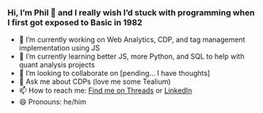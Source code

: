 ### Hi, I’m Phil 👋 and I really wish I’d stuck with programming when I first got exposed to Basic in 1982

- 🔭 I’m currently working on Web Analytics, CDP, and tag management implementation using JS
- 🌱 I’m currently learning better JS, more Python, and SQL to help with quant analysis projects
- 👯 I’m looking to collaborate on [pending… I have thoughts]
- 💬 Ask me about CDPs (love me some Tealium)
- 📫 How to reach me: [Find me on Threads](https://www.threads.net/@transparenceweb) or [LinkedIn](https://www.linkedin.com/in/philipdwright/)
- 😄 Pronouns: he/him
